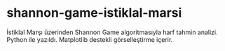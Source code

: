 # shannon-game-istiklal-marsi
İstiklal Marşı üzerinden Shannon Game algoritmasıyla harf tahmin analizi. Python ile yazıldı. Matplotlib destekli görselleştirme içerir.
